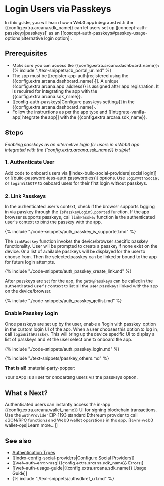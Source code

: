 # Login Users via Passkeys

In this guide, you will learn how a Web3 app integrated with the {{config.extra.arcana.sdk_name}} can let users set up [[concept-auth-passkeys|passkeys]] as an [[concept-auth-passkeys#passkey-usage-options|alternative login option]].

## Prerequisites

* Make sure you can access the {{config.extra.arcana.dashboard_name}}: {% include "./text-snippets/db_portal_url.md" %}
* The app must be [[register-app-auth|registered using the {{config.extra.arcana.dashboard_name}}]]. A unique {{config.extra.arcana.app_address}} is assigned after app registration. It is required for integrating the app with the {{config.extra.arcana.sdk_name}}.
* [[config-auth-passkeys|Configure passkeys settings]] in the  {{config.extra.arcana.dashboard_name}}.
* Follow the instructions as per the app type and [[integrate-vanilla-app|integrate the app]] with the {{config.extra.arcana.sdk_name}}.

## Steps

*Enabling passkeys as an alternative login for users in a Web3 app integrated with the {{config.extra.arcana.sdk_name}} is siple!*

### 1. Authenticate User

Add code to onboard users via [[index-build-social-providers|social login]] or [[build-password-less-auth|passwordless]] options. Use `loginWithSocial` or `loginWithOTP` to onboard users for their first login without passkeys.

### 2. Link Passkeys

In the authenticated user's context, check if the browser supports logging in via passkey through the `IsPasskeyLoginSupported` function. If the app browser supports passkeys, call `linkPasskey` function in the authenticated user's context to bind the passkey with the app. 

{% include "./code-snippets/auth_passkey_is_supported.md" %}

The `linkPasskey` function invokes the device/browser specific passkey functionality. User will be prompted to create a passkey if none exist on the device. Or a list of available passkeys will be displayed for the user to choose from. Then the selected passkey can be linked or bound to the app for future login attempts. 

{% include "./code-snippets/auth_passkey_create_link.md" %}

After passkeys are set for the app, the `getMyPasskeys` can be called in the authenticated user's context to list all the user passkeys linked with the app on the device/browser.

{% include "./code-snippets/auth_passkey_getlist.md" %}

### Enable Passkey Login

Once passkeys are set up by the user, enable a 'login with passkey' option in the custom login UI of the app. When a user chooses this option to log in, call `loginWithPasskey`. This will bring up the device specific UI to display a list of passkeys and let the user select one to onboard the app.

{% include "./code-snippets/auth_passkey_login.md" %}

{% include "./text-snippets/passkey_others.md" %}

**That is all!**  :material-party-popper:

Your dApp is all set for onboarding users via the passkeys option.

## What's Next?

Authenticated users can instantly access the in-app {{config.extra.arcana.wallet_name}} UI for signing blockchain transactions. Use the `AuthProvider` EIP-1193 standard Ethereum provider to call JSON/RPC functions and Web3 wallet operations in the app. [[evm-web3-wallet-ops|Learn more...]]

## See also

* [Authentication Types]({{page.meta.arcana.root_rel_path}}/concepts/authtype/index.md)
* [[index-config-social-providers|Configure Social Providers]]
* [[web-auth-error-msg|{{config.extra.arcana.sdk_name}} Errors]]
* [[web-auth-usage-guide|{{config.extra.arcana.sdk_name}} Usage Guide]]
* {% include "./text-snippets/authsdkref_url.md" %}
